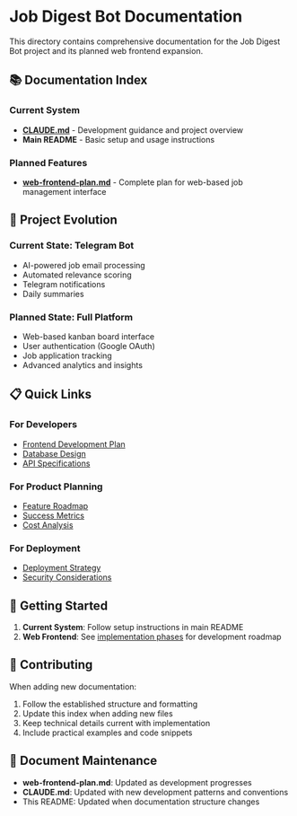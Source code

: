 # Job Digest Bot Documentation

This directory contains comprehensive documentation for the Job Digest Bot project and its planned web frontend expansion.

## 📚 Documentation Index

### Current System
- **[CLAUDE.md](../CLAUDE.md)** - Development guidance and project overview
- **Main README** - Basic setup and usage instructions

### Planned Features
- **[web-frontend-plan.md](./web-frontend-plan.md)** - Complete plan for web-based job management interface

## 🎯 Project Evolution

### Current State: Telegram Bot
- AI-powered job email processing
- Automated relevance scoring
- Telegram notifications
- Daily summaries

### Planned State: Full Platform
- Web-based kanban board interface
- User authentication (Google OAuth)
- Job application tracking
- Advanced analytics and insights

## 📋 Quick Links

### For Developers
- [Frontend Development Plan](./web-frontend-plan.md#-implementation-phases)
- [Database Design](./web-frontend-plan.md#-database-design)
- [API Specifications](./web-frontend-plan.md#-api-design)

### For Product Planning
- [Feature Roadmap](./web-frontend-plan.md#-implementation-phases)
- [Success Metrics](./web-frontend-plan.md#-success-metrics--analytics)
- [Cost Analysis](./web-frontend-plan.md#-cost-analysis)

### For Deployment
- [Deployment Strategy](./web-frontend-plan.md#-deployment-strategy)
- [Security Considerations](./web-frontend-plan.md#-security-considerations)

## 🚀 Getting Started

1. **Current System**: Follow setup instructions in main README
2. **Web Frontend**: See [implementation phases](./web-frontend-plan.md#-implementation-phases) for development roadmap

## 📝 Contributing

When adding new documentation:
1. Follow the established structure and formatting
2. Update this index when adding new files
3. Keep technical details current with implementation
4. Include practical examples and code snippets

## 🔄 Document Maintenance

- **web-frontend-plan.md**: Updated as development progresses
- **CLAUDE.md**: Updated with new development patterns and conventions
- This README: Updated when documentation structure changes